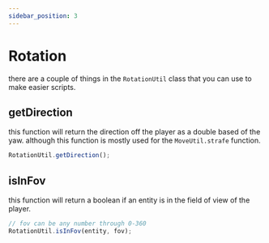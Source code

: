 ```yaml
---
sidebar_position: 3
---
```


# Rotation

there are a couple of things in the `RotationUtil` class that you can use to make easier scripts.

## getDirection

this function will return the direction off the player as a double based of the yaw. although
this function is mostly used for the `MoveUtil.strafe` function.

```js
RotationUtil.getDirection();
```

## isInFov

this function will return a boolean if an entity is in the field of view of the player.

```js
// fov can be any number through 0-360
RotationUtil.isInFov(entity, fov);
```

